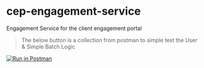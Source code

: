 # cep-engagement-service

Engagement Service for the client engagement portal

> The below button is a collection from postman to simple test the User & Simple Batch Logic

[![Run in Postman](https://run.pstmn.io/button.svg)](https://app.getpostman.com/run-collection/aae80b6f3f8d9aa4c177)
